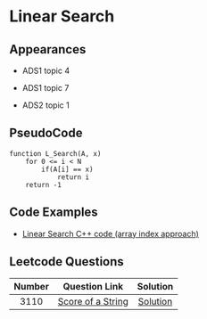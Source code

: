 # Linear Search

## Appearances

- ADS1 topic 4

- ADS1 topic 7

* ADS2 topic 1

## PseudoCode

```
function L_Search(A, x)
    for 0 <= i < N
        if(A[i] == x)
            return i
    return -1

```

## Code Examples

- [Linear Search C++ code (array index approach)](linear_search/linear_search.cpp)

## Leetcode Questions

| Number |                                   Question Link                                   |                   Solution                    |
| :----: | :-------------------------------------------------------------------------------: | :-------------------------------------------: |
|  3110  | [Score of a String](https://leetcode.com/problems/score-of-a-string/description/) | [Solution](../leetcode/3110/3110_question.md) |
